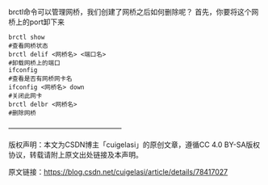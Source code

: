 brctl命令可以管理网桥，我们创建了网桥之后如何删除呢？
首先，你要将这个网桥上的port卸下来

```
brctl show
#查看网桥状态
brctl delif <网桥名> <端口名>
#卸载网桥上的端口
ifconfig
#查看是否有网桥网卡名
ifconfig <网桥名> down
#关闭此网卡
brctl delbr <网桥名>
#删除网桥
```

————————————————

版权声明：本文为CSDN博主「cuigelasi」的原创文章，遵循CC 4.0 BY-SA版权协议，转载请附上原文出处链接及本声明。

原文链接：https://blog.csdn.net/cuigelasi/article/details/78417027